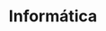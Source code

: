 ---
layout: page
title: Informática
description: Basic course on numerical methods
img: assets/img/PVI.jpg
importance: 1
category: UPM
related_publications: true
---